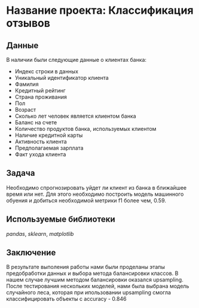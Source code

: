# Название проекта: Классификация отзывов


## Данные

В наличии были следующие данные о клиентах банка:
- Индекс строки в данных
- Уникальный идентификатор клиента
- Фамилия
- Кредитный рейтинг
- Страна проживания
- Пол
- Возраст
- Сколько лет человек является клиентом банка
- Баланс на счете
- Количество продуктов банка, используемых клиентом
- Наличие кредитной карты
- Активность клиента
- Предполагаемая зарплата
- Факт ухода клиента

## Задача

Необходимо спрогнозировать уйдет ли клиент из банка в ближайшее время или нет. Для этого необходимо построить модель машинного обуения и добиться необходимой метрики f1 более чем, 0.59.  

## Используемые библиотеки
*pandas*, *sklearn*, *matplotlib*

## Заключение
В результате выполения работы нами были проделаны этапы предобработки данных и выбора метода балансировки классов. В нашем случае лучшим методом балансировки оказался upsampling.
После тестирования нескольких моделей, нами была выбрана модель случайного леса, которая при ипользовании upsampling смогла классифицировать объекты с accuracy - 0.846

